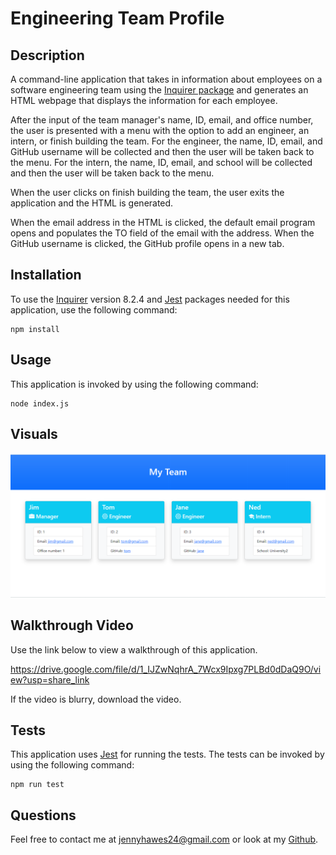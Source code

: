 # Engineering Team Profile

## Description

A command-line application that takes in information about employees on a software engineering team using the [Inquirer package](https://www.npmjs.com/package/inquirer/v/8.2.4) and generates an HTML webpage that displays the information for each employee.

After the input of the team manager's name, ID, email, and office number, the user is presented with a menu with the option to add an engineer, an intern, or finish building the team. For the engineer, the name, ID, email, and GitHub username will be collected and then the user will be taken back to the menu. For the intern, the name, ID, email, and school will be collected and then the user will be taken back to the menu.

When the user clicks on finish building the team, the user exits the application and the HTML is generated.

When the email address in the HTML is clicked, the default email program opens and populates the TO field of the email with the address. When the GitHub username is clicked, the GitHub profile opens in a new tab. 

## Installation

To use the [Inquirer](https://www.npmjs.com/package/inquirer/v/8.2.4) version 8.2.4 and [Jest](https://www.npmjs.com/package/jest) packages needed for this application, use the following command:
```
npm install
``` 

## Usage

This application is invoked by using the following command:
``` 
node index.js
```

## Visuals

![screenshot of team profile](./assets/team-profile-screenshot.png)

## Walkthrough Video

Use the link below to view a walkthrough of this application.

https://drive.google.com/file/d/1_IJZwNqhrA_7Wcx9Ipxg7PLBd0dDaQ9O/view?usp=share_link

If the video is blurry, download the video.

## Tests

This application uses [Jest](https://www.npmjs.com/package/jest) for running the tests.
The tests can be invoked by using the following command:
```
npm run test
```

## Questions

Feel free to contact me at jennyhawes24@gmail.com or look at my [Github](https://github.com/JenniferKiesler).